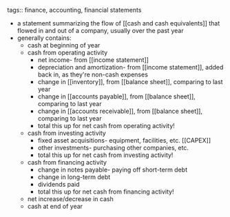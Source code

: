 tags:: finance, accounting, financial statements

- a statement summarizing the flow of [[cash and cash equivalents]] that flowed in and out of a company, usually over the past year
- generally contains:
	- cash at beginning of year
	- cash from operating activity
		- net income- from [[income statement]]
		- depreciation and amortization- from [[income statement]], added back in, as they're non-cash expenses
		- change in [[inventory]], from [[balance sheet]], comparing to last year
		- change in [[accounts payable]], from [[balance sheet]], comparing to last year
		- change in [[accounts receivable]], from [[balance sheet]], comparing to last year
		- total this up for net cash from operating activity!
	- cash from investing activity
		- fixed asset acquisitions- equipment, facilities, etc. [[CAPEX]]
		- other investments- purchasing other companies, etc.
		- total this up for net cash from investing activity!
	- cash from financing activity
		- change in notes payable- paying off short-term debt
		- change in long-term debt
		- dividends paid
		- total this up for net cash from financing activity!
	- net increase/decrease in cash
	- cash at end of year